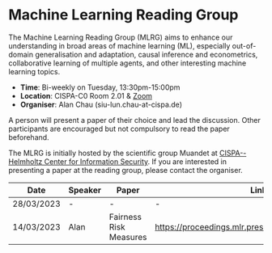 # Machine Learning Reading Group

The Machine Learning Reading Group (MLRG) aims to enhance our understanding in broad areas of machine learning (ML), especially out-of-domain generalisation and adaptation, causal inference and econometrics, collaborative learning of multiple agents, and other interesting machine learning topics.

- **Time**: Bi-weekly on Tuesday, 13:30pm-15:00pm
- **Location**: CISPA-C0 Room 2.01 & [Zoom](https://cispa-de.zoom.us/j/67376706036)
- **Organiser**: Alan Chau (siu-lun.chau-at-cispa.de)

A person will present a paper of their choice and lead the discussion. Other participants are encouraged but not compulsory to read the paper beforehand.

The MLRG is initially hosted by the scientific group Muandet at [CISPA--Helmholtz Center for Information Security](https://cispa.de/en). If you are interested in presenting a paper at the reading group, please contact the organiser.

| Date | Speaker | Paper | Link |
| --- | --- | --- | --- |
| 28/03/2023 | - | - | - |
| 14/03/2023 | Alan | Fairness Risk Measures | https://proceedings.mlr.press/v97/williamson19a.html |
